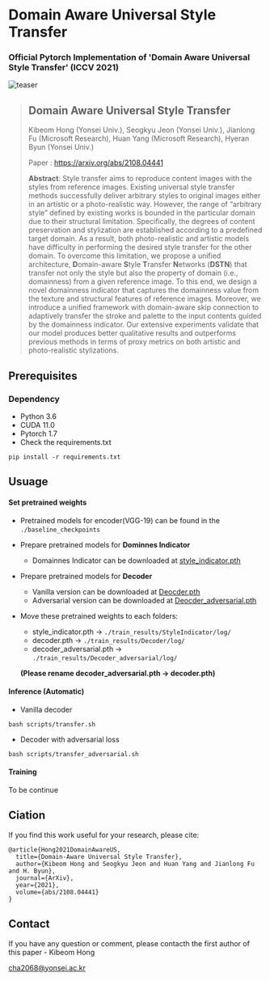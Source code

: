# Domain Aware Universal Style Transfer

### Official Pytorch Implementation of 'Domain Aware Universal Style Transfer' (ICCV 2021)

![teaser](https://user-images.githubusercontent.com/77425614/127080253-dcee74fd-0301-4767-8f9c-6958d2da1ff8.PNG)

> ## Domain Aware Universal Style Transfer
> 
> Kibeom Hong (Yonsei Univ.), Seogkyu Jeon (Yonsei Univ.), Jianlong Fu (Microsoft Research), Huan Yang (Microsoft Research), Hyeran Byun (Yonsei Univ.)
>
> Paper : https://arxiv.org/abs/2108.04441
> 
> **Abstract**: Style transfer aims to reproduce content images with the styles from reference images. Existing universal style transfer methods successfully deliver arbitrary styles to original images either in an artistic or a photo-realistic way. However, the range of “arbitrary style” defined by existing works is bounded in the particular domain due to their structural limitation. Specifically, the degrees of content preservation and stylization are established according to a predefined target domain. As a result, both photo-realistic and artistic models have difficulty in performing the desired style transfer for the other domain. To overcome this limitation, we propose a unified architecture, **D**omain-aware **S**tyle **T**ransfer **N**etworks (**DSTN**) that transfer not only the style but also the property of domain (i.e., domainness) from a given reference image. To this end, we design a novel domainness indicator that captures the domainness value from the texture and structural features of reference images. Moreover, we introduce a unified framework with domain-aware skip connection to adaptively transfer the stroke and palette to the input contents guided by the domainness indicator. Our extensive experiments validate that our model produces better qualitative results and outperforms previous methods in terms of proxy metrics on both artistic and photo-realistic stylizations.


## Prerequisites

### Dependency
- Python 3.6
- CUDA 11.0
- Pytorch 1.7
- Check the requirements.txt

```
pip install -r requirements.txt
```

## Usuage
#### Set pretrained weights
* Pretrained models for encoder(VGG-19) can be found in the `./baseline_checkpoints`
- Prepare pretrained models for **Dominnes Indicator**
  -  Domainnes Indicator can be downloaded at [style_indicator.pth](https://drive.google.com/file/d/1-rf2CdrCr9ei9KS-V0H3kjo1oaPmT5Xz/view?usp=sharing)
- Prepare pretrained models for **Decoder**
  -  Vanilla version can be downloaded at [Deocder.pth](https://drive.google.com/file/d/1tlUTBHB_rg9eRDa-wi1xPkbtBHGs1CUQ/view?usp=sharing)
  -  Adversarial version can be downloaded at [Deocder_adversarial.pth](https://drive.google.com/file/d/1lMCtPR-ZZUqJ1MHExXoTmCTO3K34rCCz/view?usp=sharing)

- Move these pretrained weights to each folders:
  - style_indicator.pth -> `./train_results/StyleIndicator/log/`
  - decoder.pth -> `./train_results/Decoder/log/`
  - decoder_adversarial.pth -> `./train_results/Decoder_adversarial/log/` 
 
  **(Please rename decoder_adversarial.pth -> decoder.pth)**

#### Inference (Automatic)
- Vanilla decoder
```
bash scripts/transfer.sh
```

- Decoder with adversarial loss
```
bash scripts/transfer_adversarial.sh
```

#### Training
To be continue

## Ciation
If you find this work useful for your research, please cite:
```
@article{Hong2021DomainAwareUS,
  title={Domain-Aware Universal Style Transfer},
  author={Kibeom Hong and Seogkyu Jeon and Huan Yang and Jianlong Fu and H. Byun},
  journal={ArXiv},
  year={2021},
  volume={abs/2108.04441}
}
```

## Contact
If you have any question or comment, please contacth the first author of this paper - Kibeom Hong

[cha2068@yonsei.ac.kr](cha2068@yonsei.ac.kr)
